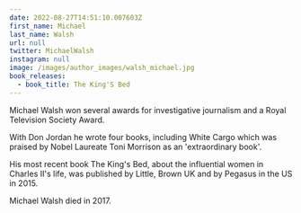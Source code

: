 ```yaml
---
date: 2022-08-27T14:51:10.007603Z
first_name: Michael
last_name: Walsh
url: null
twitter: MichaelWalsh
instagram: null
image: /images/author_images/walsh_michael.jpg
book_releases:
  - book_title: The King'S Bed
---
```

Michael Walsh won several awards for investigative journalism and a Royal Television Society Award. 

With Don Jordan he wrote four books, including White Cargo which was praised by Nobel Laureate Toni Morrison as an 'extraordinary book'.

His most recent book The King's Bed, about the influential women in Charles II's life, was published by Little, Brown UK and by Pegasus in the US in 2015.

Michael Walsh died in 2017.